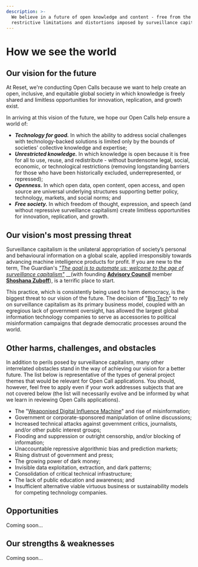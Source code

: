 ```yaml
---
description: >-
  We believe in a future of open knowledge and content - free from the
  restrictive limitations and distortions imposed by surveillance capitalism.
---
```


# How we see the world

## Our vision for the future

At Reset, we're conducting Open Calls because we want to help create an open, inclusive, and equitable global society in which knowledge is freely shared and limitless opportunities for innovation, replication, and growth exist.

In arriving at this vision of the future, we hope our Open Calls help ensure a world of:

* _**Technology for good.**_ In which the ability to address social challenges with technology-backed solutions is limited only by the bounds of societies' collective knowledge and expertise;
* _**Unrestricted knowledge.**_ In which knowledge is open because it is free for all to use, reuse, and redistribute - without burdensome legal, social, economic, or technological restrictions \(removing longstanding barriers for those who have been historically excluded, underrepresented, or repressed\);
* _**Openness.**_ In which open data, open content, open access, and open source are universal underlying structures supporting better policy, technology, markets, and social norms; and
* _**Free society.**_ In which freedom of thought, expression, and speech \(and without repressive surveillance capitalism\) create limitless opportunities for innovation, replication, and growth.

## Our vision's most pressing threat

Surveillance capitalism is the unilateral appropriation of society’s personal and behavioural information on a global scale, applied irresponsibly towards advancing machine intelligence products for profit. If you are new to the term, The Guardian's [_"The goal is to automate us: welcome to the age of surveillance capitalism"_](https://www.theguardian.com/technology/2019/jan/20/shoshana-zuboff-age-of-surveillance-capitalism-google-facebook) __\(with founding [**Advisory Council**](https://www.reset.tech/people/) member [**Shoshana Zuboff**](https://shoshanazuboff.com/book/)\), is a terrific place to start. 

This practice, which is consistently being used to harm democracy, is the biggest threat to our vision of the future. The decision of "[Big Tech](https://en.wikipedia.org/wiki/Big_Tech)" to rely on surveillance capitalism as its primary business model, coupled with an egregious lack of government oversight, has allowed the largest global information technology companies to serve as accessories to political misinformation campaigns that degrade democratic processes around the world. 

## Other harms, challenges, and o**bstacles**

In addition to perils posed by surveillance capitalism, many other interrelated obstacles stand in the way of achieving our vision for a better future. The list below is representative of the types of general project themes that would be relevant for Open Call applications. You should, however, feel free to apply even if your work addresses subjects that are not covered below \(the list will necessarily evolve and be informed by what we learn in reviewing Open Calls applications\).

* The "[Weaponised Digital Influence Machine](https://datasociety.net/library/weaponizing-the-digital-influence-machine/)" and rise of misinformation;
* Government or corporate-sponsored manipulation of online discussions;
* Increased technical attacks against government critics, journalists, and/or other public interest groups;
* Flooding and suppression or outright censorship, and/or blocking of information;
* Unaccountable repressive algorithmic bias and prediction markets;
* Rising distrust of government and press;
* The growing power of dark money;
* Invisible data exploitation, extraction, and dark patterns;
* Consolidation of critical technical infrastructure;
* The lack of public education and awareness; and
* Insufficient alternative viable virtuous business or sustainability models for competing technology companies.

## Opportunities

Coming soon...

## Our strengths & weaknesses

Coming soon...







